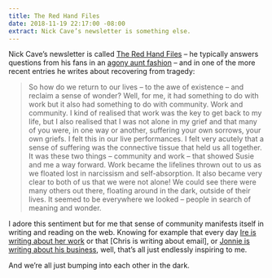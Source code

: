 ```yaml
---
title: The Red Hand Files
date: 2018-11-19 22:17:00 -08:00
extract: Nick Cave’s newsletter is something else.
---
```


Nick Cave’s newsletter is called [The Red Hand Files](https://www.theredhandfiles.com/) – he typically answers questions from his fans in an [agony aunt fashion](https://en.wikipedia.org/wiki/Advice_column) – and in one of the more recent entries he writes about recovering from tragedy: 

> So how do we return to our lives – to the awe of existence – and reclaim a sense of wonder? Well, for me, it had something to do with work but it also had something to do with community. Work and community. I kind of realised that work was the key to get back to my life, but I also realised that I was not alone in my grief and that many of you were, in one way or another, suffering your own sorrows, your own griefs. I felt this in our live performances. I felt very acutely that a sense of suffering was the connective tissue that held us all together. It was these two things – community and work – that showed Susie and me a way forward. Work became the lifelines thrown out to us as we floated lost in narcissism and self-absorption. It also became very clear to both of us that we were not alone! We could see there were many others out there, floating around in the dark, outside of their lives. It seemed to be everywhere we looked – people in search of meaning and wonder.

I adore this sentiment but for me that sense of community manifests itself in writing and reading on the web. Knowing for example that every day [Ire is writing about her work](https://bitsofco.de/learning-to-write-again/) or that [Chris is writing about email], or [Jonnie is writing about his business](https://cushionapp.com/journal), well, that’s all just endlessly inspiring to me. 

And we’re all just bumping into each other in the dark.



